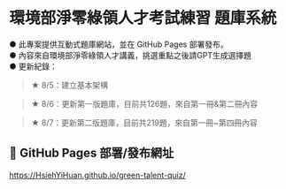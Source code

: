 # 環境部淨零綠領人才考試練習 題庫系統

● 此專案提供互動式題庫網站，並在 GitHub Pages 部署發布。<br>
● 內容來自環境部淨零綠領人才講義，挑選重點之後請GPT生成選擇題<br>
● 更新紀錄：<br>
<blockquote>★ 8/5：建立基本架構</blockquote>
<blockquote>★ 8/6：更新第一版題庫，目前共126題，來自第一冊&第二冊內容</blockquote>
<blockquote>★ 8/7：更新第二版題庫，目前共219題，來自第一冊~第四冊內容</blockquote>


## 📍 GitHub Pages 部署/發布網址

https://HsiehYiHuan.github.io/green-talent-quiz/

